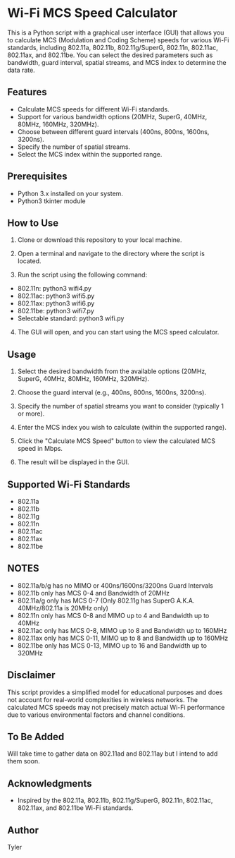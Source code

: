 # Wi-Fi MCS Speed Calculator

This is a Python script with a graphical user interface (GUI) that allows you to calculate MCS (Modulation and Coding Scheme) speeds for various Wi-Fi standards, including 802.11a, 802.11b, 802.11g/SuperG, 802.11n, 802.11ac, 802.11ax, and 802.11be. You can select the desired parameters such as bandwidth, guard interval, spatial streams, and MCS index to determine the data rate.

## Features

- Calculate MCS speeds for different Wi-Fi standards.
- Support for various bandwidth options (20MHz, SuperG, 40MHz, 80MHz, 160MHz, 320MHz).
- Choose between different guard intervals (400ns, 800ns, 1600ns, 3200ns).
- Specify the number of spatial streams.
- Select the MCS index within the supported range.

## Prerequisites

- Python 3.x installed on your system.
- Python3 tkinter module

## How to Use

1. Clone or download this repository to your local machine.

2. Open a terminal and navigate to the directory where the script is located.

3. Run the script using the following command:
- 802.11n: python3 wifi4.py
- 802.11ac: python3 wifi5.py
- 802.11ax: python3 wifi6.py
- 802.11be: python3 wifi7.py
- Selectable standard: python3 wifi.py


4. The GUI will open, and you can start using the MCS speed calculator.

## Usage

1. Select the desired bandwidth from the available options (20MHz, SuperG, 40MHz, 80MHz, 160MHz, 320MHz).

2. Choose the guard interval (e.g., 400ns, 800ns, 1600ns, 3200ns).

3. Specify the number of spatial streams you want to consider (typically 1 or more).

4. Enter the MCS index you wish to calculate (within the supported range).

5. Click the "Calculate MCS Speed" button to view the calculated MCS speed in Mbps.

6. The result will be displayed in the GUI.

## Supported Wi-Fi Standards

- 802.11a
- 802.11b
- 802.11g
- 802.11n
- 802.11ac
- 802.11ax
- 802.11be

## NOTES

- 802.11a/b/g has no MIMO or 400ns/1600ns/3200ns Guard Intervals
- 802.11b only has MCS 0-4 and Bandwidth of 20MHz
- 802.11a/g only has MCS 0-7 (Only 802.11g has SuperG A.K.A. 40MHz/802.11a is 20MHz only)
- 802.11n only has MCS 0-8 and MIMO up to 4 and Bandwidth up to 40MHz
- 802.11ac only has MCS 0-8, MIMO up to 8 and Bandwidth up to 160MHz
- 802.11ax only has MCS 0-11, MIMO up to 8 and Bandwidth up to 160MHz
- 802.11be only has MCS 0-13, MIMO up to 16 and Bandwidth up to 320MHz

## Disclaimer

This script provides a simplified model for educational purposes and does not account for real-world complexities in wireless networks. The calculated MCS speeds may not precisely match actual Wi-Fi performance due to various environmental factors and channel conditions.

## To Be Added

Will take time to gather data on 802.11ad and 802.11ay but I intend to add them soon.

## Acknowledgments

- Inspired by the 802.11a, 802.11b, 802.11g/SuperG, 802.11n, 802.11ac, 802.11ax, and 802.11be Wi-Fi standards.

## Author

Tyler
